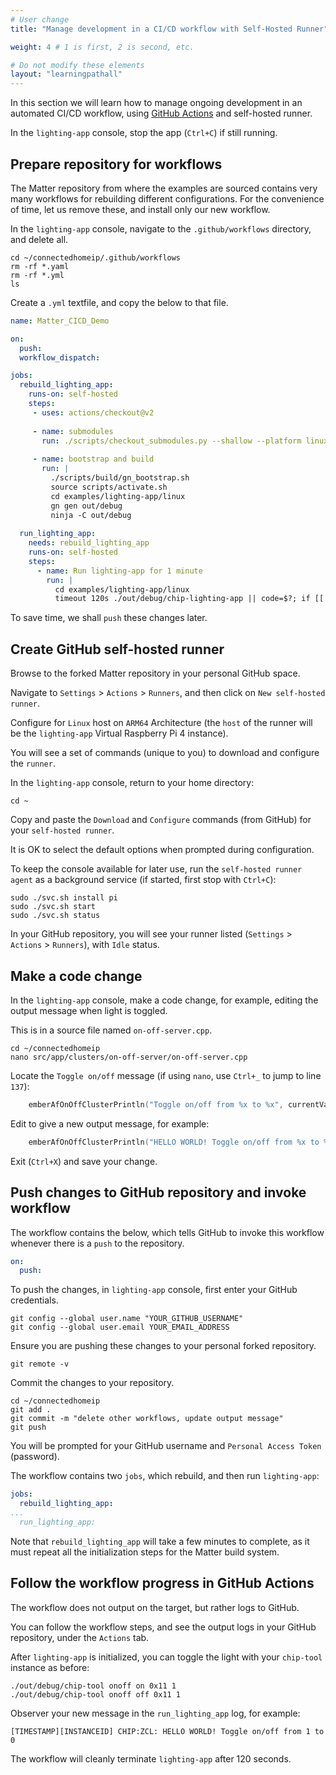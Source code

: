 ```yaml
---
# User change
title: "Manage development in a CI/CD workflow with Self-Hosted Runner"

weight: 4 # 1 is first, 2 is second, etc.

# Do not modify these elements
layout: "learningpathall"
---
```

In this section we will learn how to manage ongoing development in an automated CI/CD workflow, using [GitHub Actions](https://github.com/features/actions) and self-hosted runner.

In the `lighting-app` console, stop the app (`Ctrl+C`) if still running.

## Prepare repository for workflows

The Matter repository from where the examples are sourced contains very many workflows for rebuilding different configurations. For the convenience of time, let us remove these, and install only our new workflow.

In the `lighting-app` console, navigate to the `.github/workflows` directory, and delete all.
```console
cd ~/connectedhomeip/.github/workflows
rm -rf *.yaml
rm -rf *.yml
ls
```
Create a `.yml` textfile, and copy the below to that file.
```yml
name: Matter_CICD_Demo

on:
  push:
  workflow_dispatch:

jobs:
  rebuild_lighting_app:
    runs-on: self-hosted
    steps:
     - uses: actions/checkout@v2
     
     - name: submodules
       run: ./scripts/checkout_submodules.py --shallow --platform linux
       
     - name: bootstrap and build
       run: |
         ./scripts/build/gn_bootstrap.sh
         source scripts/activate.sh
         cd examples/lighting-app/linux
         gn gen out/debug
         ninja -C out/debug
         
  run_lighting_app:
    needs: rebuild_lighting_app
    runs-on: self-hosted
    steps:
      - name: Run lighting-app for 1 minute
        run: |
          cd examples/lighting-app/linux
          timeout 120s ./out/debug/chip-lighting-app || code=$?; if [[ $code -ne 124 && $code -ne 0 ]]; then exit $code; fi
```
To save time, we shall `push` these changes later.

## Create GitHub self-hosted runner

Browse to the forked Matter repository in your personal GitHub space.

Navigate to `Settings` > `Actions` > `Runners`, and then click on `New self-hosted runner`.

Configure for `Linux` host on `ARM64` Architecture (the `host` of the runner will be the `lighting-app` Virtual Raspberry Pi 4 instance).

You will see a set of commands (unique to you) to download and configure the `runner`.

In the `lighting-app` console, return to your home directory:
```console
cd ~
```
Copy and paste the `Download` and `Configure` commands (from GitHub) for your `self-hosted runner`.

It is OK to select the default options when prompted during configuration.

To keep the console available for later use, run the `self-hosted runner agent` as a background service (if started, first stop with `Ctrl+C`):
```console
sudo ./svc.sh install pi
sudo ./svc.sh start
sudo ./svc.sh status
```
In your GitHub repository, you will see your runner listed (`Settings` > `Actions` > `Runners`), with `Idle` status.

## Make a code change

In the `lighting-app` console, make a code change, for example, editing the output message when light is toggled.

This is in a source file named `on-off-server.cpp`.
```console 
cd ~/connectedhomeip
nano src/app/clusters/on-off-server/on-off-server.cpp
```
Locate the `Toggle on/off` message (if using `nano`, use `Ctrl+_` to jump to line `137`):
```C
    emberAfOnOffClusterPrintln("Toggle on/off from %x to %x", currentValue, newValue);
```
Edit to give a new output message, for example:
```C
    emberAfOnOffClusterPrintln("HELLO WORLD! Toggle on/off from %x to %x", currentValue, newValue);
```
Exit (`Ctrl+X`) and save your change.

## Push changes to GitHub repository and invoke workflow

The workflow contains the below, which tells GitHub to invoke this workflow whenever there is a `push` to the repository.
```yml
on:
  push:
```
To push the changes, in `lighting-app` console, first enter your GitHub credentials.
```console
git config --global user.name "YOUR_GITHUB_USERNAME"
git config --global user.email YOUR_EMAIL_ADDRESS
```
Ensure you are pushing these changes to your personal forked repository.
```console
git remote -v 
```
Commit the changes to your repository.
```console
cd ~/connectedhomeip
git add .
git commit -m "delete other workflows, update output message"
git push
```
You will be prompted for your GitHub username and `Personal Access Token` (password).

The workflow contains two `jobs`, which rebuild, and then run `lighting-app`:
```yml
jobs:
  rebuild_lighting_app:
...
  run_lighting_app:
```
Note that `rebuild_lighting_app` will take a few minutes to complete, as it must repeat all the initialization steps for the Matter build system.

## Follow the workflow progress in GitHub Actions

The workflow does not output on the target, but rather logs to GitHub.

You can follow the workflow steps, and see the output logs in your GitHub repository, under the `Actions` tab.

After `lighting-app` is initialized, you can toggle the light with your `chip-tool` instance as before:
```console
./out/debug/chip-tool onoff on 0x11 1
./out/debug/chip-tool onoff off 0x11 1
```
Observer your new message in the `run_lighting_app` log, for example:
```
[TIMESTAMP][INSTANCEID] CHIP:ZCL: HELLO WORLD! Toggle on/off from 1 to 0
```
The workflow will cleanly terminate `lighting-app` after 120 seconds.
